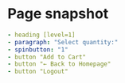 # Page snapshot

```yaml
- heading [level=1]
- paragraph: "Select quantity:"
- spinbutton: "1"
- button "Add to Cart"
- button "← Back to Homepage"
- button "Logout"
```